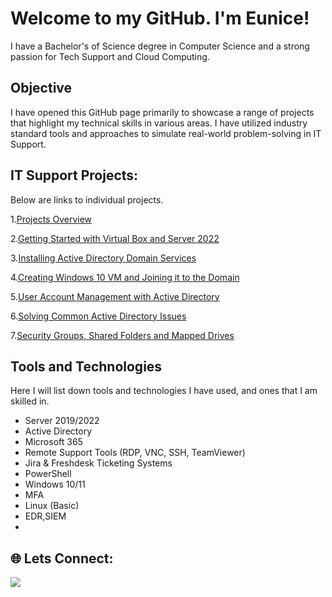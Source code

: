 # Welcome to my GitHub. I'm Eunice!
I have a Bachelor's of Science degree in Computer Science and a strong passion for Tech Support and Cloud Computing.

## Objective
I have opened this GitHub page primarily to showcase a range of projects that highlight my technical skills in various areas. I have utilized industry standard tools and approaches to simulate real-world problem-solving in IT Support.
## IT Support Projects:
Below are links to individual projects.

1.[Projects Overview](https://github.com/Eunice-Kamore/IT-Support-Projects) 

2.[Getting Started with Virtual Box and Server 2022](https://github.com/Eunice-Kamore/Installing-VirtualBox-and-Windows-Server-2022)

3.[Installing Active Directory Domain Services](https://github.com/Eunice-Kamore/Active-Directory-Domain-Services)

4.[Creating Windows 10 VM and Joining it to the Domain](https://github.com/Eunice-Kamore/Creating-Windows-10-VM)

5.[User Account Management with Active Directory](https://github.com/Eunice-Kamore/User-Account-Management-with-AD)

6.[Solving Common Active Directory Issues](https://github.com/Eunice-Kamore/Solving-common-issues-in-Active-Directory)

7.[Security Groups, Shared Folders and Mapped Drives](https://github.com/Eunice-Kamore/Security-Groups-Shared-Folders-and-Mapped-Drives)

## Tools and Technologies
Here I will list down tools and technologies I have used, and ones that I am skilled in.
- Server 2019/2022
- Active Directory
- Microsoft 365
- Remote Support Tools (RDP, VNC, SSH, TeamViewer)
- Jira & Freshdesk Ticketing Systems
- PowerShell
- Windows 10/11
- MFA
- Linux (Basic)
- EDR,SIEM
- 
<h2> 🌐 Lets Connect:</h2>

<div>
   <a href="https://www.linkedin.com/in/eunice-kamore" target="_blank">
      <img src="https://img.shields.io/badge/-LinkedIn-0A66C2?&style=for-the-badge&logo=linkedin&logoColor=white" />
   </a>
</div>


